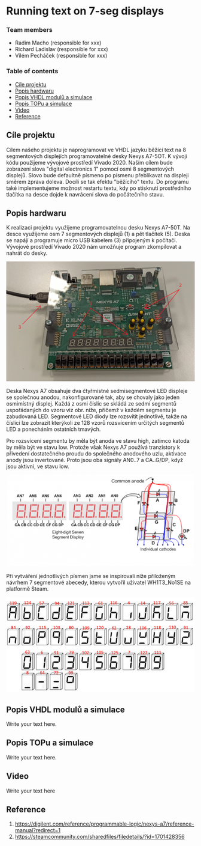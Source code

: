 # Running text on 7-seg displays

### Team members

* Radim Macho (responsible for xxx)
* Richard Ladislav (responsible for xxx)
* Vilém Pecháček (responsible for xxx)

### Table of contents

* [Cíle projektu](#objectives)
* [Popis hardwaru](#hardware)
* [Popis VHDL modulů a simulace](#modules)
* [Popis TOPu a simulace](#top)
* [Video](#video)
* [Reference](#references)

<a name="objectives"></a>

## Cíle projektu

Cílem našeho projektu je naprogramovat ve VHDL jazyku běžící text na 8 segmentových displejích programovatelné desky Nexys A7-5OT. 
K vývoji kódu použijeme vývojové prostředí Vivado 2020. Naším cílem bude zobrazení slova "digital electronics 1" pomocí osmi 8 segmentových displejů. Slovo bude defaultně písmeno po písmenu přeblíkavat na displeji směrem zprava doleva. Docíli se tak efektu "běžícího" textu. Do programu také implementujeme možnost restartu textu, kdy po stisknutí prostředního tlačítka na desce dojde k navrácení slova do počátečního stavu.

<a name="hardware"></a>

## Popis hardwaru

K realizaci projektu využijeme programovatelnou desku Nexys A7-50T. Na desce využijeme osm 7 segmentových displejů (1) a pět tlačítek (5). Deska se napájí a programuje micro USB kabelem (3) připojeným k počítači. Vývojové prostředí Vivado 2020 nám umožňuje program zkompilovat a nahrát do desky.

![nexys](images/nexys-a7-50t.jpg)

Deska Nexys A7 obsahuje dva čtyřmístné sedmisegmentové LED displeje se společnou anodou, nakonfigurované tak, aby se chovaly jako jeden osmimístný displej. Každá z osmi číslic se skládá ze sedmi segmentů uspořádaných do vzoru viz obr. níže, přičemž v každém segmentu je zabudovaná LED. Segmentové LED diody lze rozsvítit jednotlivě, takže na číslici lze zobrazit kterýkoli ze 128 vzorů rozsvícením určitých segmentů LED a ponecháním ostatních tmavých.

Pro rozsvícení segmentu by měla být anoda ve stavu high, zatímco katoda by měla být ve stavu low. Protože však Nexys A7 používá tranzistory k přivedení dostatečného proudu do společného anodového uzlu, aktivace anody jsou invertované. Proto jsou oba signály AN0..7 a CA..G/DP, když jsou aktivní, ve stavu low.

<p align="center">
  <img src="images/segment.png">
</p>

Při vytváření jednotlivých písmen jsme se inspirovali níže přiloženým návrhem 7 segmentové abecedy, kterou vytvořil uživatel WH1T3_No1SE na platformě Steam.

<p align="center">
  <img src="images/seg_alphabet.png">
</p>

<a name="modules"></a>

## Popis VHDL modulů a simulace

Write your text here.

<a name="top"></a>

## Popis TOPu a simulace

Write your text here.

<a name="video"></a>

## Video

Write your text here

<a name="references"></a>

## Reference

1. https://digilent.com/reference/programmable-logic/nexys-a7/reference-manual?redirect=1
2. https://steamcommunity.com/sharedfiles/filedetails/?id=1701428356
